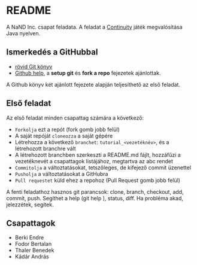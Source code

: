 ﻿README
======

A NaND Inc. csapat feladata. A feladat a [Continuity](http://continuitygame.com/playcontinuity.html) játék megvalósítása Java nyelven.

Ismerkedés a GitHubbal
----------------------

 - [rövid Git könyv](http://progit.org/book/)
 - [Github help](http://help.github.com/), a **setup git** és **fork a repo** fejezetek ajánlottak.

A Github könyv két ajánlott fejezete alapján teljesíthető az első feladat.

Első feladat
------------

Az első feladat minden csapattag számára a következő:

 - `Forkolja` ezt a repót (fork gomb jobb felül)
 - A saját repóját `cloneozza` a saját gépére
 - Létrehozza a következő `branchet`: `tutorial_<vezetéknév>`, és a létrehozott branchre vált
 - A létrehozott branchben szerkeszti a README.md fájlt, hozzáfűzi a vezetéknevét a csapattagok listájához, megtartva az abc rendet
 - `Commitolja` a változtatásokat, tetszőleges, de kifejező commit üzenettel
 - `Pusholja` a változtatásokat a GitHubra
 - `Pull requestet` küld ehez a repohoz (Pull Request gomb jobb felül)
 
A fenti feladathoz hasznos git parancsok: clone, branch, checkout, add, commit, push. Segíthet a help (git help <parancs>), status, diff.
Ha probléma akad, jelezzétek, segítek.

Csapattagok
-----------

 - Berki Endre
 - Fodor Bertalan
 - Thaler Benedek
 - Kádár András

